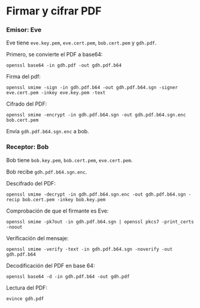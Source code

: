 # Firmar y cifrar PDF

### Emisor: Eve

Eve tiene `eve.key.pem`, `eve.cert.pem`, `bob.cert.pem` y `gdh.pdf`.

Primero, se convierte el PDF a base64:

`openssl base64 -in gdh.pdf -out gdh.pdf.b64`

Firma del pdf:

`openssl smime -sign -in gdh.pdf.b64 -out gdh.pdf.b64.sgn -signer eve.cert.pem -inkey eve.key.pem -text`

Cifrado del PDF:

`openssl smime -encrypt -in gdh.pdf.b64.sgn -out gdh.pdf.b64.sgn.enc bob.cert.pem`

Envía `gdh.pdf.b64.sgn.enc` a bob.

### Receptor: Bob

Bob tiene `bob.key.pem`, `bob.cert.pem`, `eve.cert.pem`.

Bob recibe `gdh.pdf.b64.sgn.enc`.

Descifrado del PDF:

`openssl smime -decrypt -in gdh.pdf.b64.sgn.enc -out gdh.pdf.b64.sgn -recip bob.cert.pem -inkey bob.key.pem`

Comprobación de que el firmante es Eve:

`openssl smime -pk7out -in gdh.pdf.b64.sgn | openssl pkcs7 -print_certs -noout`

Verificación del mensaje:


`openssl smime -verify -text -in gdh.pdf.b64.sgn -noverify -out gdh.pdf.b64`

Decodificación del PDF en base 64:

`openssl base64 -d -in gdh.pdf.b64 -out gdh.pdf`

Lectura del PDF:

`evince gdh.pdf`